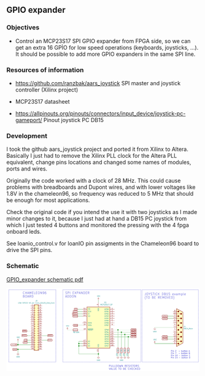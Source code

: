 GPIO expander 
-----

### Objectives

* Control an MCP23S17 SPI GPIO expander from FPGA side, so we can get an extra 16 GPÌO for low speed operations (keyboards, joysticks, ...). It should be possible to add more GPIO expanders in the same SPI line.


### Resources of information

* https://github.com/ranzbak/aars_joystick  SPI master and joystick controller (Xilinx project)

* MCP23S17 datasheet 

* https://allpinouts.org/pinouts/connectors/input_device/joystick-pc-gameport/ Pinout joystick PC DB15


### Development

I took the github aars_joystick project and ported it from Xilinx to Altera. Basically I just had to remove the Xilinx PLL clock for the Altera PLL equivalent, change pins locations and changed some names of modules, ports and wires.   

Originally the code worked with a clock of 28 MHz. This could cause problems with breadboards and Dupont wires, and with lower voltages like 1.8V in the chameleon96, so frequency was reduced to 5 MHz that should be enough for most applications.

Check the original code if you intend the use it with two joysticks as I made minor changes to it, because I just had at hand a DB15 PC joystick from which I just tested 4 buttons and monitored the pressing with the 4 fpga onboard leds.  

See loanio_control.v for loanIO pin assigments in the Chameleon96 board to drive the SPI pins.

### Schematic

[GPIO_expander schematic pdf](GPIO_expander.pdf) 

![image-20210113231239190](schematic.png)

